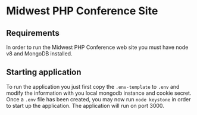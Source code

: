 # Midwest PHP Conference Site

## Requirements
In order to run the Midwest PHP Conference web site you must have node v8 and MongoDB installed.

## Starting application
To run the application you just first copy the `.env-template` to `.env` and modify the information with you local mongodb instance and cookie secret.   Once a `.env` file has been created, you may now run `node keystone` in order to start up the application. The application will run on port 3000.